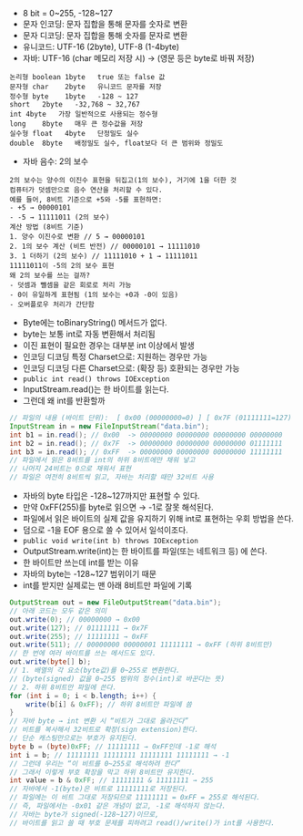- 8 bit = 0~255, -128~127
- 문자 인코딩: 문자 집합을 통해 문자를 숫자로 변환
- 문자 디코딩: 문자 집합을 통해 숫자를 문자로 변환
- 유니코드: UTF-16 (2byte), UTF-8 (1-4byte)
- 자바: UTF-16 (char 메모리 저장 시) -> (영문 등은 byte로 바꿔 저장)
```
논리형	boolean	1byte	true 또는 false 값
문자형	char	2byte	유니코드 문자를 저장
정수형	byte	1byte	-128 ~ 127
short	2byte	-32,768 ~ 32,767
int	4byte	가장 일반적으로 사용되는 정수형
long	8byte	매우 큰 정수값을 저장
실수형	float	4byte	단정밀도 실수
double	8byte	배정밀도 실수, float보다 더 큰 범위와 정밀도
```
- 자바 음수: 2의 보수
```
2의 보수는 양수의 이진수 표현을 뒤집고(1의 보수), 거기에 1을 더한 것
컴퓨터가 덧셈만으로 음수 연산을 처리할 수 있다.
예를 들어, 8비트 기준으로 +5와 -5를 표현하면:
- +5 → 00000101
- -5 → 11111011 (2의 보수)
계산 방법 (8비트 기준)
1. 양수 이진수로 변환 // 5 → 00000101
2. 1의 보수 계산 (비트 반전) // 00000101 → 11111010
3. 1 더하기 (2의 보수) // 11111010 + 1 → 11111011
11111011이 -5의 2의 보수 표현
왜 2의 보수를 쓰는 걸까?
- 덧셈과 뺄셈을 같은 회로로 처리 가능
- 0이 유일하게 표현됨 (1의 보수는 +0과 -0이 있음)
- 오버플로우 처리가 간단함
```
- Byte에는 toBinaryString() 메서드가 없다.
- byte는 보통 int로 자동 변환해서 처리됨
- 이진 표현이 필요한 경우는 대부분 int 이상에서 발생
- 인코딩 디코딩 특정 Charset으로: 지원하는 경우만 가능
- 인코딩 디코딩 다른 Charset으로: (확장 등) 호환되는 경우만 가능
- `public int read() throws IOException`
- InputStream.read()는 한 바이트를 읽는다.
- 그런데 왜 int를 반환할까
```java
// 파일의 내용 (바이트 단위):  [ 0x00 (00000000=0) ] [ 0x7F (01111111=127) ] [ 0xFF (11111111=255) ]
InputStream in = new FileInputStream("data.bin");
int b1 = in.read(); // 0x00  -> 00000000 00000000 00000000 00000000
int b2 = in.read(); // 0x7F  -> 00000000 00000000 00000000 01111111
int b3 = in.read(); // 0xFF  -> 00000000 00000000 00000000 11111111
// 파일에서 읽은 8비트를 int의 하위 8비트에만 채워 넣고
// 나머지 24비트는 0으로 채워서 표현
// 파일은 여전히 8비트씩 읽고, 자바는 처리할 때만 32비트 사용
```
- 자바의 byte 타입은 -128~127까지만 표현할 수 있다.
- 만약 0xFF(255)를 byte로 읽으면 → -1로 잘못 해석된다.
- 파일에서 읽은 바이트의 실제 값을 유지하기 위해 int로 표현하는 우회 방법을 쓴다.
- 덤으로 -1을 EOF 용으로 쓸 수 있어서 일석이조다.
- `public void write(int b) throws IOException`
- OutputStream.write(int)는 한 바이트를 파일(또는 네트워크 등) 에 쓴다.
- 한 바이트만 쓰는데 int를 받는 이유
- 자바의 byte는 -128~127 범위이기 때문
- int를 받지만 실제로는 맨 아래 8비트만 파일에 기록
```java
OutputStream out = new FileOutputStream("data.bin");
// 아래 코드는 모두 같은 의미
out.write(0); // 00000000 → 0x00
out.write(127); // 01111111 → 0x7F
out.write(255); // 11111111 → 0xFF
out.write(511); // 00000000 00000001 11111111 → 0xFF (하위 8비트만)
// 한 번에 여러 바이트를 쓰는 메서드도 있다.
out.write(byte[] b);
// 1. 배열의 각 요소(byte값)를 0~255로 변환한다.
// (byte(signed) 값을 0~255 범위의 정수(int)로 바꾼다는 뜻)
// 2. 하위 8비트만 파일에 쓴다.
for (int i = 0; i < b.length; i++) {
    write(b[i] & 0xFF); // 하위 8비트만 파일에 씀
}
// 자바 byte → int 변환 시 “비트가 그대로 올라간다”
// 비트를 복사해서 32비트로 확장(sign extension)한다.
// 단순 캐스팅만으로는 부호가 유지된다.
byte b = (byte)0xFF; // 11111111 → 0xFF인데 -1로 해석
int i = b; // 11111111 11111111 11111111 11111111 → -1
// 그런데 우리는 “이 비트를 0~255로 해석하려 한다”
// 그래서 이렇게 부호 확장을 막고 하위 8비트만 유지한다.
int value = b & 0xFF; // 11111111 & 11111111 → 255
// 자바에서 -1(byte)은 비트로 11111111로 저장된다.
// 파일에는 이 비트 그대로 저장되므로 11111111 = 0xFF = 255로 해석된다.
// 즉, 파일에서는 -0x01 같은 개념이 없고, -1로 해석하지 않는다.
// 자바는 byte가 signed(-128~127)이므로,
// 바이트를 읽고 쓸 때 부호 문제를 피하려고 read()/write()가 int를 사용한다.
```
